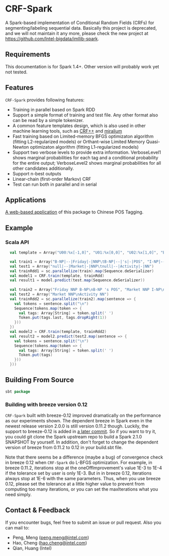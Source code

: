 # CRF-Spark
A Spark-based implementation of Conditional Random Fields (CRFs) for segmenting/labeling sequential data. Basically this project is deprecated, and we will not maintain it any more, please check the new project at https://github.com/Intel-bigdata/imllib-spark.

## Requirements
This documentation is for Spark 1.4+. Other version will probably work yet not tested.

## Features

`CRF-Spark` provides following features:
* Training in parallel based on Spark RDD
* Support a simple format of training and test file. Any other format also can be read by a simple tokenizer.
* A common feature templates design, which is also used in other machine learning tools, such as [CRF++](https://taku910.github.io/crfpp/) and [miralium](https://code.google.com/archive/p/miralium/)
* Fast training based on Limited-memory BFGS optimizaton algorithm (fitting L2-regularized models) or Orthant-wise Limited Memory Quasi-Newton optimizaton algorithm (fitting L1-regularized models)
* Support two verbose levels to provide extra information. VerboseLevel1 shows marginal probabilities for each tag and a conditional probability for the entire output; VerboseLevel2 shows marginal probabilities for all other candidates additionally.
* Support n-best outputs
* Linear-chain (first-order Markov) CRF
* Test can run both in parallel and in serial

## Applications
[A web-based application](https://github.com/gkq/Web-CRF) of this package to Chinese POS Tagging.

## Example

### Scala API

```scala
  val template = Array("U00:%x[-1,0]", "U01:%x[0,0]", "U02:%x[1,0]", "B")

  val train1 = Array("B-NP|--|Friday|-|NNP\tB-NP|--|'s|-|POS", "I-NP|--|Market|-|NNP\tI-NP|--|Activity|-|NN")
  val test1 = Array("null|--|Market|-|NNP\tnull|--|Activity|-|NN")
  val trainRdd1 = sc.parallelize(train).map(Sequence.deSerializer)
  val model1 = CRF.train(template, trainRdd)
  val result1 = model.predict(test.map(Sequence.deSerializer))
  
  val train2 = Array("Friday NNP B-NP\nB-NP 's POS", "Market NNP I-NP\nActivity NN I-NP")
  val test2 = Array("Market NNP\nActivity NN")
  val trainRdd2 = sc.parallelize(train2).map(sentence => {
    val tokens = sentence.split("\n")
    Sequence(tokens.map(token => {
      val tags: Array[String] = token.split(' ')
      Token.put(tags.last, tags.dropRight(1))
    }))
  })
  val model2 = CRF.train(template, trainRdd2)
  val result2 = model2.predict(test2.map(sentence => {
    val tokens = sentence.split("\n")
    Sequence(tokens.map(token => {
      val tags: Array[String] = token.split(' ')
      Token.put(tags)
    }))
  }))
```

## Building From Source

```scala
sbt package
```
### Building with breeze version 0.12

`CRF-Spark` built with breeze-0.12 improved dramatically on the performance as our experiments shown.
The dependent breeze in Spark even in the newest release version 2.0.0 is still version 0.11.2 though.
Luckily, the support to breeze-0.12 is added in [a later commit](https://github.com/apache/spark/commit/670891496a82538a5e2bf981a4044fb6f4cbb062).
So if you want to try it, you could git clone the Spark upstream repo to build a Spark 2.1.0 SNAPSHOT by yourself.
In addition, don't forget to change the dependent version of breeze from 0.11.2 to 0.12 in your build.sbt file.

Note that there seems be a difference (maybe a bug) of convergence check in breeze 0.12 when `CRF-Spark` do L-BFGS optimization.
For example, in breeze 0.11.2, iterations stop at the oneOffImprovement's value 1E-3 to 1E-4 if the tolerance set by user is only 1E-3.
But in in breeze 0.12, iterations always stop at 1E-6 with the same parameters.
Thus, when you use breeze 0.12, please set the tolerance at a little higher value to prevent from computing too many iterations,
or you can set the maxIterations what you need simply.

## Contact & Feedback

 If you encounter bugs, feel free to submit an issue or pull request.
 Also you can mail to:
 * Peng, Meng (peng.meng@intel.com)
 * Hao, Cheng (hao.cheng@intel.com)
 * Qian, Huang (Intel)
